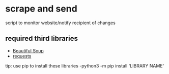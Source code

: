 # scrape and send
script to monitor website/notify recipient of changes



## required third libraries 
* [Beautiful Soup](https://www.crummy.com/software/BeautifulSoup/bs4/doc/)  
* [requests](https://2.python-requests.org/en/master/)  

tip: use pip to install these libraries
  -python3 -m pip install 'LIBRARY NAME'
